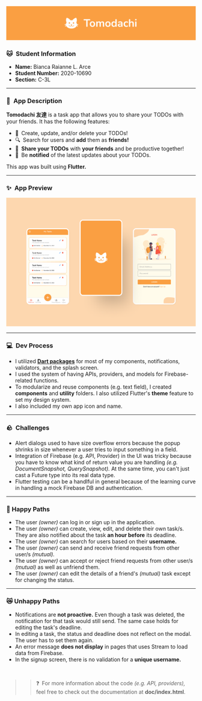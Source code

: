 <!-- Heading -->
<img src='images/banner.png'>
<br />

<!-- Student Information -->
### 🐱&ensp;Student Information
- **Name:** Bianca Raianne L. Arce
- **Student Number:** 2020-10690
- **Section:** C-3L

- - -

<!-- App Description -->
### 📱&ensp;App Description
**Tomodachi 友達** is a task app that allows you to share your TODOs with your friends. It has the following features:

- 📝&ensp;Create, update, and/or delete your TODOs!
- 🔍&ensp;Search for users and **add** them as **friends!**
- 💖&ensp;**Share your TODOs** with **your friends** and be productive together!
- 🔔&ensp;Be **notified** of the latest updates about your TODOs.

This app was built using **Flutter.**

- - -

<!-- Screenshots -->
### ✨&ensp;App Preview
<img src='images/app_preview.png'>

- - -

<!-- Development -->
### 💻&ensp;Dev Process
- I utilized **[Dart packages](https://pub.dev/)** for most of my components, notifications, validators, and the splash screen.
- I used the system of having APIs, providers, and models for Firebase-related functions.
- To modularize and reuse components (e.g. text field), I created **components** and **utility** folders. I also utilized Flutter's **theme** feature to set my design system.
- I also included my own app icon and name.

- - -

<!-- Challenges -->
### 🪨&ensp;Challenges
- Alert dialogs used to have size overflow errors because the popup shrinks in size whenever a user tries to input something in a field.
- Integration of Firebase (e.g. API, Provider) in the UI was tricky because you have to know what kind of return value you are handling *(e.g. DocumentSnapshot, QuerySnapshot).* At the same time, you can't just cast a Future type into its real data type.
- Flutter testing can be a handlful in general because of the learning curve in handling a mock Firebase DB and authentication.

- - -

<!-- Test Cases -->
### 💖 Happy Paths
- The user *(owner)* can log in or sign up in the application.
- The user *(owner)* can create, view, edit, and delete their own task/s. They are also notified about the task **an hour before** its deadline.
- The user *(owner)* can search for users based on their **username.**
- The user *(owner)* can send and receive friend requests from other user/s *(mutual).*
- The user *(owner)* can accept or reject friend requests from other user/s *(mutual)* as well as unfriend them.
- The user *(owner)* can edit the details of a friend's *(mutual)* task except for changing the status.

- - -

### 😿 Unhappy Paths
- Notifications are **not proactive.** Even though a task was deleted, the notification for that task would still send. The same case holds for editing the task's deadline.
- In editing a task, the status and deadline does not reflect on the modal. The user has to set them again.
- An error message **does not display** in pages that uses Stream to load data from Firebase.
- In the signup screen, there is no validation for a **unique username.**

<br />

>> ❓&ensp;For more information about the code *(e.g. API, providers),* feel free to check out the documentation at **doc/index.html**.